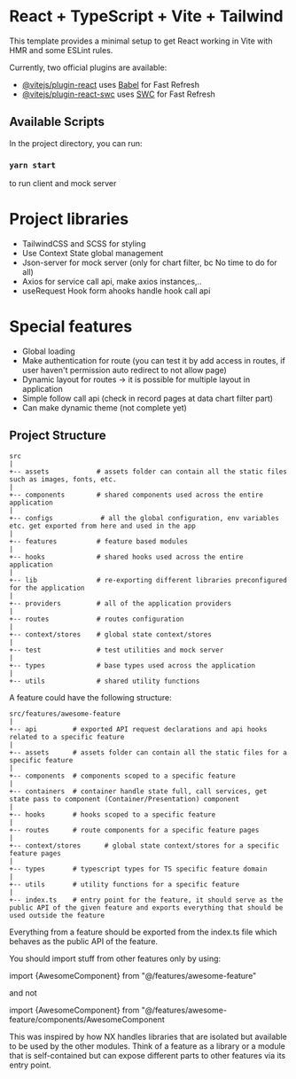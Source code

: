 # React + TypeScript + Vite + Tailwind

This template provides a minimal setup to get React working in Vite with HMR and some ESLint rules.

Currently, two official plugins are available:

- [@vitejs/plugin-react](https://github.com/vitejs/vite-plugin-react/blob/main/packages/plugin-react/README.md)
  uses [Babel](https://babeljs.io/) for Fast Refresh
- [@vitejs/plugin-react-swc](https://github.com/vitejs/vite-plugin-react-swc) uses
  [SWC](https://swc.rs/) for Fast Refresh

## Available Scripts

In the project directory, you can run:

### `yarn start` 

to run client and mock server


# Project libraries
- TailwindCSS and SCSS for styling
- Use Context State global management
- Json-server for mock server (only for chart filter, bc No time to do for all)
- Axios for service call api, make axios instances,..
- useRequest Hook form ahooks handle hook call api

# Special features
- Global loading
- Make authentication for route (you can test it by add access in routes, if user haven't permission auto redirect to not allow page)
- Dynamic layout for routes -> it is possible for multiple layout in application
- Simple follow call api (check in record pages at data chart filter part)
- Can make dynamic theme (not complete yet)

## Project Structure

```code
src
|
+-- assets            # assets folder can contain all the static files such as images, fonts, etc.
|
+-- components        # shared components used across the entire application
|
+-- configs            # all the global configuration, env variables etc. get exported from here and used in the app
|
+-- features          # feature based modules
|
+-- hooks             # shared hooks used across the entire application
|
+-- lib               # re-exporting different libraries preconfigured for the application
|
+-- providers         # all of the application providers
|
+-- routes            # routes configuration
|
+-- context/stores    # global state context/stores
|
+-- test              # test utilities and mock server
|
+-- types             # base types used across the application
|
+-- utils             # shared utility functions
```

A feature could have the following structure:

```code
src/features/awesome-feature
|
+-- api         # exported API request declarations and api hooks related to a specific feature
|
+-- assets      # assets folder can contain all the static files for a specific feature
|
+-- components  # components scoped to a specific feature
|
+-- containers  # container handle state full, call services, get state pass to component (Container/Presentation) component
|
+-- hooks       # hooks scoped to a specific feature
|
+-- routes      # route components for a specific feature pages
|
+-- context/stores      # global state context/stores for a specific feature pages
|
+-- types       # typescript types for TS specific feature domain
|
+-- utils       # utility functions for a specific feature
|
+-- index.ts    # entry point for the feature, it should serve as the public API of the given feature and exports everything that should be used outside the feature
```

Everything from a feature should be exported from the index.ts file which behaves as the public API
of the feature.

You should import stuff from other features only by using:

import {AwesomeComponent} from "@/features/awesome-feature"

and not

import {AwesomeComponent} from "@/features/awesome-feature/components/AwesomeComponent

This was inspired by how NX handles libraries that are isolated but available to be used by the
other modules. Think of a feature as a library or a module that is self-contained but can expose
different parts to other features via its entry point.
